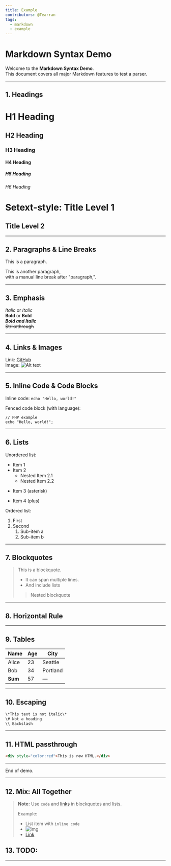 ```yaml
---
title: Example
contributors: @Tearran    
tags:
  - markdown
  - example
---
```


# Markdown Syntax Demo

Welcome to the **Markdown Syntax Demo**.  
This document covers all major Markdown features to test a parser.

---

## 1. Headings

# H1 Heading
## H2 Heading
### H3 Heading
#### H4 Heading
##### H5 Heading
###### H6 Heading

Setext-style:
Title Level 1
=============
Title Level 2
-------------

---

## 2. Paragraphs & Line Breaks

This is a paragraph.

This is another paragraph,  
with a manual line break after "paragraph,".

---

## 3. Emphasis

*Italic* or _Italic_  
**Bold** or __Bold__  
***Bold and Italic***  
~~Strikethrough~~

---

## 4. Links & Images

Link: [GitHub](https://github.com)  
Image: ![Alt text](https://placehold.co/600x400?text=Hello+World)

---

## 5. Inline Code & Code Blocks

Inline code: `echo "Hello, world!"`

Fenced code block (with language):

```
// PHP example
echo "Hello, world!";
```


---

## 6. Lists

Unordered list:
- Item 1
- Item 2
    - Nested Item 2.1
    - Nested Item 2.2

* Item 3 (asterisk)

+ Item 4 (plus)

Ordered list:
1. First
2. Second
    1. Sub-item a
    2. Sub-item b

---

## 7. Blockquotes

> This is a blockquote.
>
> - It can span multiple lines.
> - And include lists
> 
> > Nested blockquote

---

## 8. Horizontal Rule

---

## 9. Tables

| Name    | Age | City      |
|---------|-----|-----------|
| Alice   | 23  | Seattle   |
| Bob     | 34  | Portland  |
| **Sum** | 57  | —         |

---

## 10. Escaping

```css
\*This text is not italic\*  
\# Not a heading  
\\ Backslash
```
---

## 11. HTML passthrough
```HTML
<div style="color:red">This is raw HTML.</div>
```
---

End of demo.

---

## 12. Mix: All Together

> **Note:** Use `code` and [links](https://example.com) in blockquotes and lists.
> 
> Example:
> 
> - List item with `inline code`
> - ![img](https://placehold.co/600x400?text=Hello+World)
> - [Link](https://example.com)

## 13. TODO:

---


